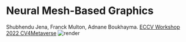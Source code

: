 # Neural Mesh-Based Graphics
Shubhendu Jena, Franck Multon, Adnane Boukhayma. [ECCV Workshop 2022 CV4Metaverse](https://arxiv.org/abs/2208.05785)
![render](https://user-images.githubusercontent.com/12934176/186115183-14c9dcc6-92f7-456a-9835-fac225fd78eb.png)
